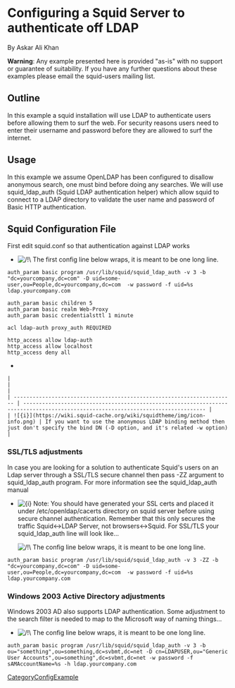 # Configuring a Squid Server to authenticate off LDAP

By Askar Ali Khan

**Warning**: Any example presented here is provided "as-is" with no
support or guarantee of suitability. If you have any further questions
about these examples please email the squid-users mailing list.

## Outline

In this example a squid installation will use LDAP to authenticate users
before allowing them to surf the web. For security reasons users need to
enter their username and password before they are allowed to surf the
internet.

## Usage

In this example we assume OpenLDAP has been configured to disallow
anonymous search, one must bind before doing any searches. We will use
squid\_ldap\_auth (Squid LDAP authentication helper) which allow squid
to connect to a LDAP directory to validate the user name and password of
Basic HTTP authentication.

## Squid Configuration File

First edit squid.conf so that authentication against LDAP works

  - ![/\!\\](https://wiki.squid-cache.org/wiki/squidtheme/img/alert.png)
    The first config line below wraps, it is meant to be one long line.

<!-- end list -->

    auth_param basic program /usr/lib/squid/squid_ldap_auth -v 3 -b "dc=yourcompany,dc=com" -D uid=some-user,ou=People,dc=yourcompany,dc=com  -w password -f uid=%s ldap.yourcompany.com
    
    auth_param basic children 5
    auth_param basic realm Web-Proxy
    auth_param basic credentialsttl 1 minute
    
    acl ldap-auth proxy_auth REQUIRED
    
    http_access allow ldap-auth
    http_access allow localhost
    http_access deny all

  - 
    
    |                                                                        |                                                                                                                                  |
    | ---------------------------------------------------------------------- | -------------------------------------------------------------------------------------------------------------------------------- |
    | ![{i}](https://wiki.squid-cache.org/wiki/squidtheme/img/icon-info.png) | If you want to use the anonymous LDAP binding method then just don't specify the bind DN (-D option, and it's related -w option) |
    

### SSL/TLS adjustments

In case you are looking for a solution to authenticate Squid's users on
an Ldap server through a SSL/TLS secure channel then pass -ZZ argument
to squid\_ldap\_auth program. For more information see the
squid\_ldap\_auth manual

  - ![{i}](https://wiki.squid-cache.org/wiki/squidtheme/img/icon-info.png)
    Note: You should have generated your SSL certs and placed it under
    /etc/openldap/cacerts directory on squid server before using secure
    channel authentication. Remember that this only secures the traffic
    Squid\<-\>LDAP Server, not browsers\<-\>Squid. For SSL/TLS your
    squid\_ldap\_auth line will look like...
    
    ![/\!\\](https://wiki.squid-cache.org/wiki/squidtheme/img/alert.png)
    The config line below wraps, it is meant to be one long line.

<!-- end list -->

    auth_param basic program /usr/lib/squid/squid_ldap_auth -v 3 -ZZ -b "dc=yourcompany,dc=com" -D uid=some-user,ou=People,dc=yourcompany,dc=com  -w password -f uid=%s ldap.yourcompany.com

### Windows 2003 Active Directory adjustments

Windows 2003 AD also supports LDAP authentication. Some adjustment to
the search filter is needed to map to the Microsoft way of naming
things...

  - ![/\!\\](https://wiki.squid-cache.org/wiki/squidtheme/img/alert.png)
    The config line below wraps, it is meant to be one long line.

<!-- end list -->

    auth_param basic program /usr/lib/squid/squid_ldap_auth -v 3 -b ou="something",ou=something,dc=svbmt,dc=net -D cn=LDAPUSER,ou="Generic User Accounts",ou=something",dc=svbmt,dc=net -w password -f sAMAccountName=%s -h ldap.yourcompany.com

[CategoryConfigExample](https://wiki.squid-cache.org/action/show/ConfigExamples/Authenticate/Ldap/CategoryConfigExample#)
